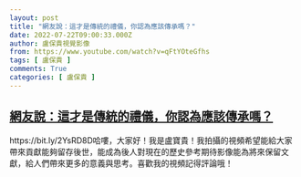 ```yaml
---
layout: post
title: "網友說：這才是傳統的禮儀，你認為應該傳承嗎？"
date: 2022-07-22T09:00:33.000Z
author: 盧保貴視覺影像
from: https://www.youtube.com/watch?v=qFtYOteGfhs
tags: [ 盧保貴 ]
comments: True
categories: [ 盧保貴 ]
---
```

<!--1658480433000-->
[網友說：這才是傳統的禮儀，你認為應該傳承嗎？](https://www.youtube.com/watch?v=qFtYOteGfhs)
------

<div>
https://bit.ly/2YsRD8D哈嘍，大家好！我是盧寶貴！我拍攝的視頻希望能給大家帶來貢獻能夠留存後世，能成為後人對現在的歷史參考期待影像能為將來保留文獻，給人們帶來更多的意義與思考。喜歡我的視頻記得評論哦！
</div>
